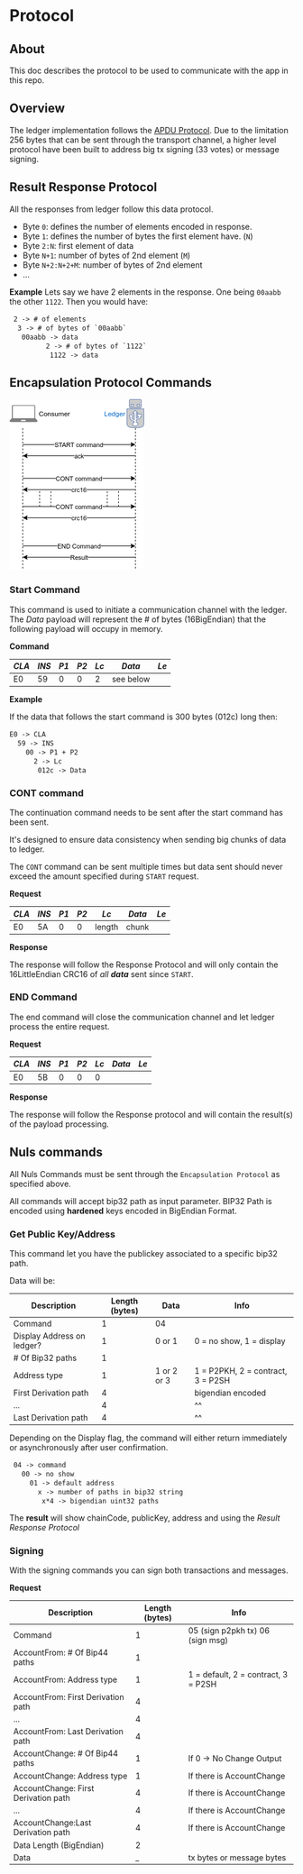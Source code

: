 # Protocol

## About

This doc describes the protocol to be used to communicate with the app in this repo.

## Overview

The ledger implementation follows the [APDU Protocol](https://en.wikipedia.org/wiki/Smart_card_application_protocol_data_unit). Due to the limitation 256 bytes that can be sent through the transport channel, a higher level protocol have been built to address big tx signing (33 votes) or message signing.

## Result Response Protocol
All the responses from ledger follow this data protocol.

 * Byte `0`: defines the number of elements encoded in response.
 * Byte `1`: defines the number of bytes the first element have. (`N`)
 * Byte `2:N`: first element of data
 * Byte `N+1`: number of bytes of 2nd element (`M`)
 * Byte `N+2:N+2+M`: number of bytes of 2nd element
 * ...

**Example**
Lets say we have 2 elements in the response. One being `00aabb` the other `1122`. Then you would have:
```
 2 -> # of elements
  3 -> # of bytes of `00aabb`
   00aabb -> data
         2 -> # of bytes of `1122`
          1122 -> data
```

## Encapsulation Protocol Commands
![Proto overview](./assets/comm-proto.png "Proto Overview")

### Start Command

This command is used to initiate a communication channel with the ledger. The *Data* payload will represent the # of bytes (16BigEndian) that the following payload will occupy in memory.

**Command**

| *CLA* | *INS*  | *P1*  | *P2* | *Lc* |  *Data*   | *Le*  |
|-------|--------|-------|------|------|-----------|-------|
|   E0  |   59   |   0   |   0  |  2   | see below |       |

**Example**

If the data that follows the start command is 300 bytes (012c) long then:
```
E0 -> CLA
  59 -> INS
    00 -> P1 + P2
      2 -> Lc
       012c -> Data
```

### CONT command

The continuation command needs to be sent after the start command has been sent.

It's designed to ensure data consistency when sending big chunks of data to ledger.

The `CONT` command can be sent multiple times but data sent should never exceed the amount specified during `START` request.

**Request**

| *CLA* | *INS*  | *P1*  | *P2* |  *Lc*  |  *Data*   | *Le*  |
|-------|--------|-------|------|--------|-----------|-------|
|   E0  |   5A   |   0   |  0   | length |   chunk   |       |

**Response**

The response will follow the Response Protocol and will only contain the 16LittleEndian CRC16 of *all __data__* sent since `START`.

### END Command

The end command will close the communication channel and let ledger process the entire request.

**Request**

| *CLA* | *INS*  | *P1*  | *P2* |  *Lc*  |  *Data*   | *Le*  |
|-------|--------|-------|------|--------|-----------|-------|
|   E0  |   5B   |   0   |  0   |   0    |           |       |

**Response**

The response will follow the Response protocol and will contain the result(s) of the payload processing.

## Nuls commands

All Nuls Commands must be sent through the `Encapsulation Protocol` as specified above.

All commands will accept bip32 path as input parameter. BIP32 Path is encoded using **hardened** keys encoded in BigEndian Format.

### Get Public Key/Address
This command let you have the publickey associated to a specific bip32 path.

Data will be:

|  Description                       | Length (bytes) |  Data       |      Info                             |
|------------------------------------|----------------|-------------|---------------------------------------|
| Command                            |       1        |   04        |                                       |
| Display Address on ledger?         |       1        | 0 or 1      | 0 = no show, 1 = display              |
| # Of Bip32 paths                   |       1        |             |                                       |
| Address type                       |       1        | 1 or 2 or 3 | 1 = P2PKH, 2 = contract, 3 = P2SH   |
| First Derivation path              |       4        |             |    bigendian encoded                  |
|               ...                  |       4        |             |           ^^                          |
| Last Derivation path               |       4        |             |           ^^                          |

Depending on the Display flag, the command will either return immediately or asynchronously after user confirmation.


```
 04 -> command
   00 -> no show
     01 -> default address
       x -> number of paths in bip32 string
        x*4 -> bigendian uint32 paths
```

The **result** will show chainCode, publicKey, address and  using the *Result Response Protocol*


### Signing

With the signing commands you can sign both transactions and messages.

**Request**

|  Description                         | Length (bytes) |             Info                    |
|--------------------------------------|----------------|-------------------------------------|
| Command                              |       1        |  05 (sign p2pkh tx) 06 (sign msg)   |
| AccountFrom: # Of Bip44 paths        |       1        |                                     |
| AccountFrom: Address type            |       1        | 1 = default, 2 = contract, 3 = P2SH |
| AccountFrom: First Derivation path   |       4        |                                     |
|               ...                    |       4        |                                     |
| AccountFrom: Last Derivation path     |       4        |                                     |
| AccountChange: # Of Bip44 paths      |       1        | If 0 -> No Change Output            |
| AccountChange: Address type          |       1        | If there is AccountChange           |
| AccountChange: First Derivation path |       4        | If there is AccountChange           |
|               ...                    |       4        | If there is AccountChange           |
| AccountChange:Last Derivation path   |       4        | If there is AccountChange           |
| Data Length (BigEndian)              |       2        |                                     |
| Data                                 |       _        |  tx bytes or message bytes          |


